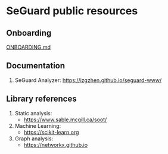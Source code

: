 # SeGuard public resources

## Onboarding

[ONBOARDING.md](ONBOARDING.md)

## Documentation

1. SeGuard Analyzer: https://izgzhen.github.io/seguard-www/

## Library references

1. Static analysis:
    + https://www.sable.mcgill.ca/soot/
2. Machine Learning:
    + https://scikit-learn.org
3. Graph analysis:
    + https://networkx.github.io
